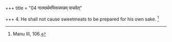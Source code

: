 +++
title = "04 नात्मार्थमभिरूपमन्नम् पाचयेत्"

+++
4. He shall not cause sweetmeats to be prepared for his own sake. [^3] 


[^3]:  Manu III, 106.
